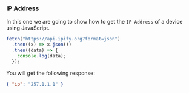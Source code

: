 ### IP Address

In this one we are going to show how to get the `IP Address` of a device using JavaScript.

```js
fetch("https://api.ipify.org?format=json")
  .then((x) => x.json())
  .then((data) => {
    console.log(data);
  });
```

You will get the following response:

```json
{ "ip": "257.1.1.1" }
```

